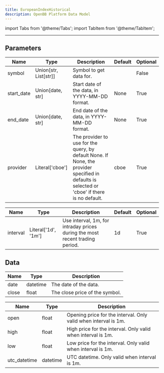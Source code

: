 ```yaml
---
title: EuropeanIndexHistorical
description: OpenBB Platform Data Model
---
```



import Tabs from '@theme/Tabs';
import TabItem from '@theme/TabItem';


---

## Parameters

<Tabs>
<TabItem value="standard" label="Standard">

| Name | Type | Description | Default | Optional |
| ---- | ---- | ----------- | ------- | -------- |
| symbol | Union[str, List[str]] | Symbol to get data for. |  | False |
| start_date | Union[date, str] | Start date of the data, in YYYY-MM-DD format. | None | True |
| end_date | Union[date, str] | End date of the data, in YYYY-MM-DD format. | None | True |
| provider | Literal['cboe'] | The provider to use for the query, by default None. If None, the provider specified in defaults is selected or 'cboe' if there is no default. | cboe | True |
</TabItem>

<TabItem value='cboe' label='cboe'>

| Name | Type | Description | Default | Optional |
| ---- | ---- | ----------- | ------- | -------- |
| interval | Literal['1d', '1m'] | Use interval, 1m, for intraday prices during the most recent trading period. | 1d | True |
</TabItem>

</Tabs>

## Data

<Tabs>
<TabItem value="standard" label="Standard">

| Name | Type | Description |
| ---- | ---- | ----------- |
| date | datetime | The date of the data. |
| close | float | The close price of the symbol. |
</TabItem>

<TabItem value='cboe' label='cboe'>

| Name | Type | Description |
| ---- | ---- | ----------- |
| open | float | Opening price for the interval. Only valid when interval is 1m. |
| high | float | High price for the interval. Only valid when interval is 1m. |
| low | float | Low price for the interval. Only valid when interval is 1m. |
| utc_datetime | datetime | UTC datetime. Only valid when interval is 1m. |
</TabItem>

</Tabs>

